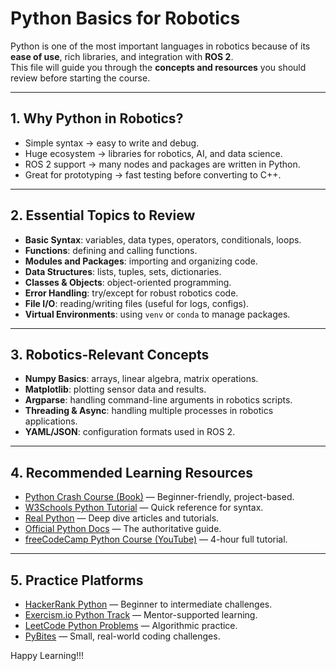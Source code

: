 # Python Basics for Robotics

Python is one of the most important languages in robotics because of its **ease of use**, rich libraries, and integration with **ROS 2**.  
This file will guide you through the **concepts and resources** you should review before starting the course.

---

## 1. Why Python in Robotics?

- Simple syntax → easy to write and debug.  
- Huge ecosystem → libraries for robotics, AI, and data science.  
- ROS 2 support → many nodes and packages are written in Python.  
- Great for prototyping → fast testing before converting to C++.  

---

## 2. Essential Topics to Review

- **Basic Syntax**: variables, data types, operators, conditionals, loops.  
- **Functions**: defining and calling functions.  
- **Modules and Packages**: importing and organizing code.  
- **Data Structures**: lists, tuples, sets, dictionaries.  
- **Classes & Objects**: object-oriented programming.  
- **Error Handling**: try/except for robust robotics code.  
- **File I/O**: reading/writing files (useful for logs, configs).  
- **Virtual Environments**: using `venv` or `conda` to manage packages.  

---

## 3. Robotics-Relevant Concepts

- **Numpy Basics**: arrays, linear algebra, matrix operations.  
- **Matplotlib**: plotting sensor data and results.  
- **Argparse**: handling command-line arguments in robotics scripts.  
- **Threading & Async**: handling multiple processes in robotics applications.  
- **YAML/JSON**: configuration formats used in ROS 2.  

---

## 4. Recommended Learning Resources

- [Python Crash Course (Book)](https://ehmatthes.github.io/pcc/) — Beginner-friendly, project-based.  
- [W3Schools Python Tutorial](https://www.w3schools.com/python/) — Quick reference for syntax.  
- [Real Python](https://realpython.com/) — Deep dive articles and tutorials.  
- [Official Python Docs](https://docs.python.org/3/tutorial/) — The authoritative guide.  
- [freeCodeCamp Python Course (YouTube)](https://www.youtube.com/watch?v=rfscVS0vtbw) — 4-hour full tutorial.  

---

## 5. Practice Platforms

- [HackerRank Python](https://www.hackerrank.com) — Beginner to intermediate challenges.  
- [Exercism.io Python Track](https://exercism.org/tracks/python) — Mentor-supported learning.  
- [LeetCode Python Problems](https://leetcode.com/problemset/all/?listId=wpwgkgt&page=1&language=python) — Algorithmic practice.  
- [PyBites](https://codechalleng.es/bites/) — Small, real-world coding challenges.  


Happy Learning!!!